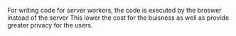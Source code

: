 For writing code for server workers, the code is executed by the broswer instead of the server
This lower the cost for the buisness as well as provide greater privacy for the users.

